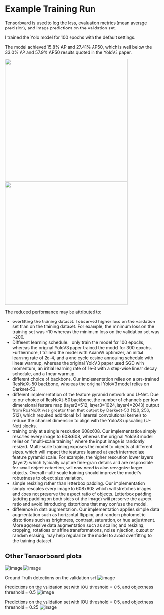 # Example Training Run

Tensorboard is used to log the loss, evaluation metrics (mean average precision), and image predictions on the validation set.

I trained the Yolo model for 100 epochs with the default settings.


The model achieved 15.8% AP and 27.41% AP50, which is well below the 33.0% AP and 57.9% AP50 results quoted in the YoloV3 paper. 

<img src="https://github.com/user-attachments/assets/b3ca7807-b476-4879-a945-3c97897bf6ce" width="400" height="400" />
<img src="https://github.com/user-attachments/assets/9a173135-a123-419b-b033-0886a0333fb6" width="400" height="400" />




The reduced performance may be attributed to:
* overfitting the training dataset. I observed higher loss on the validation set than on the training dataset.
For example, the minimum loss on the training set was ~10 whereas the minimum loss on the validation set was ~200.
* Different learning schedule. I only train the model for 100 epochs, whereas the original YoloV3 paper trained the model for 300 epochs.
Furthermore, I trained the model with AdamW optimizer, an initial learning rate of 2e-4, and a one cycle cosine annealing schedule with linear warmup,
whereas the original YoloV3 paper used SGD with momentum, an initial learning rate of 1e-3 with a step-wise linear decay schedule, and a linear warmup.
* different choice of backbone. Our implementation relies on a pre-trained ResNeXt-50 backbone, whereas the original YoloV3 model relies on Darknet-53.  
* different implementation of the feature pyramid network and U-Net. Due to our choice of ResNeXt-50 backbone, the number of channels per low dimensional feature map (layer2=512, layer3=1024, layer4=2048) output from ResNeXt was greater than that output by Darknet-53 (128, 256, 512), which required additional 1x1 laternal convolutional kernels to reduce the channel dimension to align with the YoloV3 upscaling (U-Net) blocks.
* training only at a single resolution 608x608. Our implementation simply rescales every image to 608x608, whereas the original YoloV3 model relies on "multi-scale training" where the input image is randomly resized. Multi-scale training exposes the model to objects at different sizes, which will impact the features learned at each intermediate feature pyramid scale. For example, the higher resolution lower layers (layer2) which typically capture fine-grain details and are responsible for small object detection, will now need to also recognize larger objects. Overall multi-scale training should improve the model's robustness to object size variation.
* simple resizing rather than letterbox padding. Our implementation simply rescales every image to 608x608 which will stretches images and does not preserve the aspect ratio of objects. Letterbox padding (adding padding on both sides of the image) will preserve the aspect ratio and avoid introducing distortions that may confuse the model.
* difference in data augmentation. Our implementation applies simple data augmentation such as horizontal flipping and random photometric distortions such as brightness, contrast, saturation, or hue adjustment. More aggressive data augmentation such as scaling and resizing, cropping, rotations or affine transformations, noise injection, cutout or random erasing, may help regularize the model to avoid overfitting to the training dataset.

## Other Tensorboard plots
![image](https://github.com/user-attachments/assets/71dfd4ef-f78f-4eaa-a874-2af9a788dfa0)
![image](https://github.com/user-attachments/assets/101b3d1b-e67c-42d5-b785-be7a0cce6e79)

Ground Truth detections on the validation set
![image](https://github.com/user-attachments/assets/49013c7a-77e7-496b-93cd-5c76c5c49bb0)

Predictions on the validation set with IOU threshold = 0.5, and objectness threshold = 0.5
![image](https://github.com/user-attachments/assets/ad500b12-56c5-4899-bb64-5210ebd4660b)


Predictions on the validation set with IOU threshold = 0.5, and objectness threshold = 0.25
![image](https://github.com/user-attachments/assets/d05b4b26-5d92-4b2c-a985-91c11fc6ff48)

